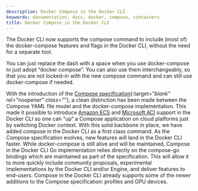 ```yaml
---
description: Docker Compose in the Docker CLI
keywords: documentation, docs, docker, compose, containers
title: Docker Compose in the Docker CLI
---
```


The Docker CLI now supports the compose command to include (most of) the docker-compose features and flags in the Docker CLI, without the need for a separate tool.

You can just replace the dash with a space when you use docker-compose to just adopt “docker compose”. You can also use them interchangeably, so that you are not locked-in with the new compose command and can still use docker-compose if needed.

With the introduction of the [Compose specification](https://github.com/compose-spec/compose-spec){:target="_blank" rel="noopener" class="_"}, a clean distinction has been made between the Compose YAML file model and the docker-compose implementation. This made it possible to introduce [Amazon ECS](/cloud/ecs-integration) and [Microsoft ACI](/cloud/aci-integration) support in the Docker CLI so one can “up” a Compose application on cloud platforms just by switching Docker context. With this solid backbone in place, we have added compose in the Docker CLI as a first class command.
As the Compose specification evolves, new features will land in the Docker CLI faster. While docker-compose is still alive and will be maintained, Compose in the Docker CLI Go implementation relies directly on the compose-go bindings which  are maintained as part of the specification. This will allow it to more quickly include community proposals, experimental implementations by the Docker CLI and/or Engine, and deliver features to end-users. Compose in the Docker CLI already supports some of the newer additions to the Compose specification: profiles and GPU devices.
